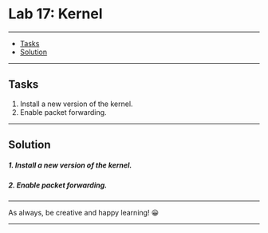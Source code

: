 
# Lab 17: Kernel

---

- [Tasks](#tasks)
- [Solution](#solution)

----

## Tasks

1. Install a new version of the kernel.
2. Enable packet forwarding.

----

## Solution

##### 1. Install a new version of the kernel.
##### 2. Enable packet forwarding.

----

As always, be creative and happy learning! 😀

----


